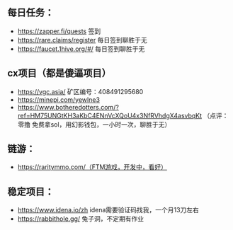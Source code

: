 ## 每日任务：
+ https://zapper.fi/quests 签到 
+ https://rare.claims/register 每日签到聊胜于无
+ https://faucet.1hive.org/#/ 每日签到聊胜于无



## cx项目（都是傻逼项目）
+ https://vgc.asia/    矿区编号：408491295680
+ https://minepi.com/yewlne3 
+ https://www.botheredotters.com/?ref=HM75UNGtKH3aKbC4ENnVcXQoU4x3NfRVhdgX4asvbqKt  （点评：零撸  免费拿sol，用幻影钱包，一小时一次，聊胜于无）

## 链游：
+ https://raritymmo.com/（FTM游戏，开发中，看好）

## 稳定项目：
+ https://www.idena.io/zh  idena需要验证码找我，一个月13刀左右
+ https://rabbithole.gg/     兔子洞，不定期有作业
